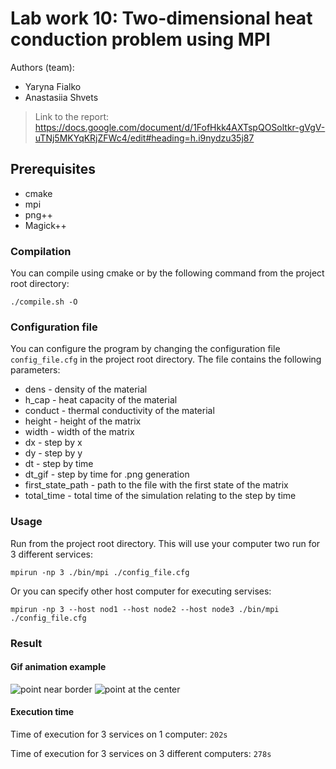 # Lab work 10: Two-dimensional heat conduction problem using MPI
Authors (team):
* Yaryna Fialko
* Anastasiia Shvets

> Link to the report: https://docs.google.com/document/d/1FofHkk4AXTspQOSoltkr-gVgV-uTNj5MKYqKRjZFWc4/edit#heading=h.i9nydzu35j87

## Prerequisites
- cmake
- mpi
- png++
- Magick++

### Compilation

You can compile using cmake or by the following command from the project root directory:
```
./compile.sh -O
```
### Configuration file

You can configure the program by changing the configuration file `config_file.cfg` in the project root directory. The file contains the following parameters:
- dens - density of the material 
- h_cap - heat capacity of the material
- conduct - thermal conductivity of the material
- height - height of the matrix
- width - width of the matrix
- dx - step by x
- dy - step by y
- dt - step by time
- dt_gif - step by time for .png generation
- first_state_path - path to the file with the first state of the matrix
- total_time - total time of the simulation relating to the step by time

### Usage

Run from the project root directory. This will use your computer two run for 3 different services:
```
mpirun -np 3 ./bin/mpi ./config_file.cfg  
```
Or you can specify other host computer for executing servises:
```
mpirun -np 3 --host nod1 --host node2 --host node3 ./bin/mpi ./config_file.cfg  
```

### Result

#### Gif animation example
![point near border](./img/animation.gif)
![point at the center](./img/animation1.gif)

#### Execution time

Time of execution for 3 services on 1 computer: `202s`

Time of execution for 3 services on 3 different computers: `278s`

